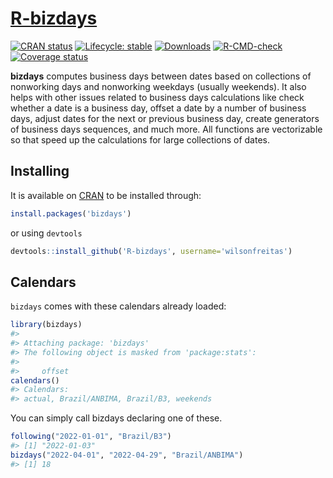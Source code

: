 # [R-bizdays](https://cran.r-project.org/package=bizdays)

<!-- badges: start -->
[![CRAN status](https://www.r-pkg.org/badges/version/bizdays)](https://cran.r-project.org/package=bizdays)
[![Lifecycle: stable](https://img.shields.io/badge/lifecycle-stable-brightgreen.svg)](https://lifecycle.r-lib.org/articles/stages.html#stable)
[![Downloads](http://cranlogs.r-pkg.org/badges/bizdays)](https://cran.r-project.org/package=bizdays)
[![R-CMD-check](https://github.com/wilsonfreitas/R-bizdays/actions/workflows/check-standard.yaml/badge.svg)](https://github.com/wilsonfreitas/R-bizdays/actions/workflows/check-standard.yaml)
[![Coverage status](https://codecov.io/gh/wilsonfreitas/R-bizdays/branch/master/graph/badge.svg)](https://codecov.io/github/wilsonfreitas/R-bizdays?branch=master)
<!-- badges: end -->

**bizdays** computes business days between dates based on collections of
nonworking days and nonworking weekdays (usually weekends). It also
helps with other issues related to business days calculations like check
whether a date is a business day, offset a date by a number of business
days, adjust dates for the next or previous business day, create
generators of business days sequences, and much more. All functions are
vectorizable so that speed up the calculations for large collections of
dates.

## Installing

It is available on [CRAN](https://cran.r-project.org/package=bizdays) to
be installed through:

``` r
install.packages('bizdays')
```

or using `devtools`

``` r
devtools::install_github('R-bizdays', username='wilsonfreitas')
```

## Calendars

`bizdays` comes with these calendars already loaded:

``` r
library(bizdays)
#> 
#> Attaching package: 'bizdays'
#> The following object is masked from 'package:stats':
#> 
#>     offset
calendars()
#> Calendars: 
#> actual, Brazil/ANBIMA, Brazil/B3, weekends
```

You can simply call bizdays declaring one of these.

``` r
following("2022-01-01", "Brazil/B3")
#> [1] "2022-01-03"
bizdays("2022-04-01", "2022-04-29", "Brazil/ANBIMA")
#> [1] 18
```
